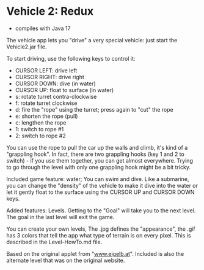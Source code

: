 # Vehicle 2: Redux
- compiles with Java 17

The vehicle app lets you "drive" a very special vehicle: just start the Vehicle2.jar file.

To start driving, use the following keys to control it:
- CURSOR LEFT: drive left 
- CURSOR RIGHT: drive right 
- CURSOR DOWN: dive (in water) 
- CURSOR UP: float to surface (in water) 
- s: rotate turret contra-clockwise 
- f: rotate turret clockwise 
- d: fire the "rope" using the turret; press again to "cut" the rope 
- e: shorten the rope (pull) 
- c: lengthen the rope 
- 1: switch to rope #1 
- 2: switch to rope #2 

You can use the rope to pull the car up the walls and climb, it's kind of a "grappling hook".
In fact, there are two grappling hooks (key 1 and 2 to switch) - if you use them together, you can get almost everywhere.
Trying to go through the level with only one grappling hook might be a bit tricky.

Included game feature: water; You can swim and dive.
Like a submarine, you can change the "density" of the vehicle to make it dive into the water or let it gently float to
the surface using the CURSOR UP and CURSOR DOWN keys.

Added features: Levels. Getting to the "Goal" will take you to the next level. The goal in the last level will exit the game.

You can create your own levels, The .jpg defines the "appearance", the .gif has 3 colors that tell the app what type
of terrain is on every pixel. This is described in the Level-HowTo.md file.

Based on the original applet from "www.eigelb.at". Included is also the alternate level that was on the original website.